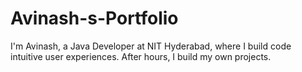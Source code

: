 # Avinash-s-Portfolio
 I'm Avinash, a Java Developer at NIT Hyderabad, where I build code intuitive user experiences. After hours, I build my own projects.
